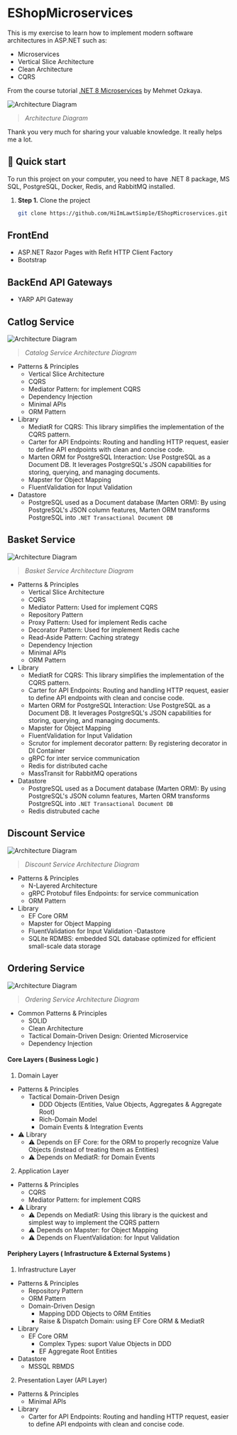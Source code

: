 # EShopMicroservices

This is my exercise to learn how to implement modern software architectures in ASP.NET such as:
- Microservices
- Vertical Slice Architecture
- Clean Architecture
- CQRS

From the course tutorial [.NET 8 Microservices](https://www.udemy.com/course/microservices-architecture-and-implementation-on-dotnet) by Mehmet Ozkaya.

![Architecture Diagram](/doc/architecture-diagram/architecture-diagram.png)

> _Architecture Diagram_


Thank you very much for sharing your valuable knowledge. It really helps me a lot.

## 🚀 Quick start

To run this project on your computer, you need to have .NET 8 package, MS SQL, PostgreSQL, Docker, Redis, and RabbitMQ installed.

1.  **Step 1.**
    Clone the project
    ```sh
    git clone https://github.com/HiImLawtSimp1e/EShopMicroservices.git
    ``` 
## FrontEnd
- ASP.NET Razor Pages with Refit HTTP Client Factory
- Bootstrap

## BackEnd API Gateways
- YARP API Gateway

## Catlog Service
![Architecture Diagram](/doc/architecture-diagram/catalog-service-architecture.png)

> _Catalog Service Architecture Diagram_

- Patterns & Principles
  - Vertical Slice Architecture
  - CQRS
  - Mediator Pattern: for implement CQRS
  - Dependency Injection
  - Minimal APIs
  - ORM Pattern
- Library
  - MediatR for CQRS: This library simplifies the implementation of the CQRS pattern.
  - Carter for API Endpoints: Routing and handling HTTP request, easier to define API endpoints with clean and concise code.
  - Marten ORM for PostgreSQL Interaction: Use PostgreSQL as a Document DB. It leverages PostgreSQL's JSON capabilities for storing, querying, and managing documents.
  - Mapster for Object Mapping
  - FluentValidation for Input Validation
- Datastore
  - PostgreSQL used as a Document database (Marten ORM): By using PostgreSQL's JSON column features, Marten ORM transforms PostgreSQL into `.NET Transactional Document DB`

## Basket Service

![Architecture Diagram](/doc/architecture-diagram/basket-service-architecture.png)

> _Basket Service Architecture Diagram_

- Patterns & Principles
  - Vertical Slice Architecture
  - CQRS
  - Mediator Pattern: Used for implement CQRS
  - Repository Pattern
  - Proxy Pattern: Used for implement Redis cache
  - Decorator Pattern: Used for implement Redis cache
  - Read-Aside Pattern: Caching strategy
  - Dependency Injection
  - Minimal APIs
  - ORM Pattern
- Library
  - MediatR for CQRS: This library simplifies the implementation of the CQRS pattern.
  - Carter for API Endpoints: Routing and handling HTTP request, easier to define API endpoints with clean and concise code.
  - Marten ORM for PostgreSQL Interaction: Use PostgreSQL as a Document DB. It leverages PostgreSQL's JSON capabilities for storing, querying, and managing documents.
  - Mapster for Object Mapping
  - FluentValidation for Input Validation
  - Scrutor for implement decorator pattern: By registering decorator in DI Container
  - gRPC for inter service communication
  - Redis for distributed cache
  - MassTransit for RabbitMQ operations
- Datastore
  - PostgreSQL used as a Document database (Marten ORM): By using PostgreSQL's JSON column features, Marten ORM transforms PostgreSQL into `.NET Transactional Document DB`
  - Redis distrubuted cache

## Discount Service

![Architecture Diagram](/doc/architecture-diagram/discount-service-architecture.png)

> _Discount Service Architecture Diagram_

- Patterns & Principles
  - N-Layered Architecture
  - gRPC Protobuf files Endpoints: for service communication
  - ORM Pattern
- Library
  - EF Core ORM
  - Mapster for Object Mapping
  - FluentValidation for Input Validation
-Datastore
  - SQLite RDMBS: embedded SQL database optimized for efficient small-scale data storage

## Ordering Service

![Architecture Diagram](/doc/architecture-diagram/ordering-service-architecture.png)

> _Ordering Service Architecture Diagram_

- Common Patterns & Principles
  - SOLID
  - Clean Architecture
  - Tactical Domain-Driven Design: Oriented Microservice 
  - Dependency Injection

#### Core Layers ( Business Logic )
1. Domain Layer
- Patterns & Principles
  - Tactical Domain-Driven Design 
    - DDD Objects (Entities, Value Objects, Aggregates & Aggregate Root)
    - Rich-Domain Model
    - Domain Events & Integration Events
- ⚠️ Library
  - ⚠️ Depends on EF Core: for the ORM to properly recognize Value Objects (instead of treating them as Entities)
  - ⚠️ Depends on MediatR: for Domain Events

2. Application Layer
- Patterns & Principles
  - CQRS
  - Mediator Pattern: for implement CQRS
- ⚠️ Library
  - ⚠️ Depends on MediatR: Using this library is the quickest and simplest way to implement the CQRS pattern
  - ⚠️ Depends on Mapster: for Object Mapping
  - ⚠️ Depends on FluentValidation: for Input Validation

#### Periphery Layers ( Infrastructure & External Systems )

1. Infrastructure Layer
- Patterns & Principles
  - Repository Pattern
  - ORM Pattern
  - Domain-Driven Design
    - Mapping DDD Objects to ORM Entities
    - Raise & Dispatch Domain: using EF Core ORM & MediatR
- Library
  - EF Core ORM
      - Complex Types: suport Value Objects in DDD
      - EF Aggregate Root Entities
- Datastore
  - MSSQL RBMDS 

2. Presentation Layer (API Layer)
- Patterns & Principles
  - Minimal APIs
- Library
  - Carter for API Endpoints: Routing and handling HTTP request, easier to define API endpoints with clean and concise code.

